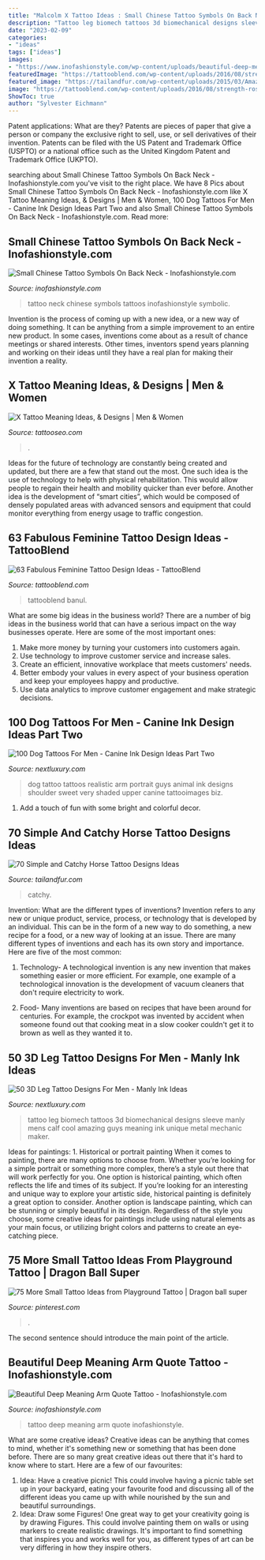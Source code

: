 ```yaml
---
title: "Malcolm X Tattoo Ideas : Small Chinese Tattoo Symbols On Back Neck"
description: "Tattoo leg biomech tattoos 3d biomechanical designs sleeve manly mens calf cool amazing guys meaning ink unique metal mechanic maker"
date: "2023-02-09"
categories:
- "ideas"
tags: ["ideas"]
images:
- "https://www.inofashionstyle.com/wp-content/uploads/beautiful-deep-meaning-arm-quote-tattoo-628x1051.jpg"
featuredImage: "https://tattooblend.com/wp-content/uploads/2016/08/strength-rose-stem-tattoo.jpg"
featured_image: "https://tailandfur.com/wp-content/uploads/2015/03/Amazing-Horse-Tattoo-32.jpg"
image: "https://tattooblend.com/wp-content/uploads/2016/08/strength-rose-stem-tattoo.jpg"
ShowToc: true
author: "Sylvester Eichmann"
---
```



Patent applications: What are they?
Patents are pieces of paper that give a person or company the exclusive right to sell, use, or sell derivatives of their invention. Patents can be filed with the US Patent and Trademark Office (USPTO) or a national office such as the United Kingdom Patent and Trademark Office (UKPTO).

	

		
searching about Small Chinese Tattoo Symbols On Back Neck - Inofashionstyle.com you've visit to the right place. We have 8 Pics about Small Chinese Tattoo Symbols On Back Neck - Inofashionstyle.com like X Tattoo Meaning Ideas, &amp; Designs | Men &amp; Women, 100 Dog Tattoos For Men - Canine Ink Design Ideas Part Two and also Small Chinese Tattoo Symbols On Back Neck - Inofashionstyle.com. Read more:
		
    
## Small Chinese Tattoo Symbols On Back Neck - Inofashionstyle.com

<img loading=lazy src="https://www.inofashionstyle.com/wp-content/uploads/small-chinese-tattoo-symbols-on-back-neck.jpg" onerror="this.onerror=null;this.src='https://tse1.mm.bing.net/th?id=OIP.utGOp42oqR0N4gWVX2BWVgHaFj&amp;pid=15.1';" alt="Small Chinese Tattoo Symbols On Back Neck - Inofashionstyle.com">

_Source: inofashionstyle.com_

>tattoo neck chinese symbols tattoos inofashionstyle symbolic. 

	

Invention is the process of coming up with a new idea, or a new way of doing something. It can be anything from a simple improvement to an entire new product. In some cases, inventions come about as a result of chance meetings or shared interests. Other times, inventors spend years planning and working on their ideas until they have a real plan for making their invention a reality.

    
## X Tattoo Meaning Ideas, &amp; Designs | Men &amp; Women

<img loading=lazy src="https://www.tattooseo.com/wp-content/uploads/2017/03/X-Tattoo-Meaning-10.jpg" onerror="this.onerror=null;this.src='https://tse1.mm.bing.net/th?id=OIP.2Vya6hfo-YgVqk9rTnY8aQAAAA&amp;pid=15.1';" alt="X Tattoo Meaning Ideas, &amp; Designs | Men &amp; Women">

_Source: tattooseo.com_

>. 

	

Ideas for the future of technology are constantly being created and updated, but there are a few that stand out the most. One such idea is the use of technology to help with physical rehabilitation. This would allow people to regain their health and mobility quicker than ever before. Another idea is the development of “smart cities”, which would be composed of densely populated areas with advanced sensors and equipment that could monitor everything from energy usage to traffic congestion.

    
## 63 Fabulous Feminine Tattoo Design Ideas - TattooBlend

<img loading=lazy src="https://tattooblend.com/wp-content/uploads/2016/08/strength-rose-stem-tattoo.jpg" onerror="this.onerror=null;this.src='https://tse2.mm.bing.net/th?id=OIP.bcePVXRPQL0yvfy1MqHvfQHaFT&amp;pid=15.1';" alt="63 Fabulous Feminine Tattoo Design Ideas - TattooBlend">

_Source: tattooblend.com_

>tattooblend banul. 

	

What are some big ideas in the business world?
There are a number of big ideas in the business world that can have a serious impact on the way businesses operate. Here are some of the most important ones: 
1. Make more money by turning your customers into customers again.
2. Use technology to improve customer service and increase sales.
3. Create an efficient, innovative workplace that meets customers' needs.
4. Better embody your values in every aspect of your business operation and keep your employees happy and productive.
5. Use data analytics to improve customer engagement and make strategic decisions.

    
## 100 Dog Tattoos For Men - Canine Ink Design Ideas Part Two

<img loading=lazy src="https://nextluxury.com/wp-content/uploads/realistic-guys-shaded-dog-tattoo-on-upper-arm-with-black-ink.jpg" onerror="this.onerror=null;this.src='https://tse1.mm.bing.net/th?id=OIP.6f0EGohnjlBSQESrEQ-O9wHaIS&amp;pid=15.1';" alt="100 Dog Tattoos For Men - Canine Ink Design Ideas Part Two">

_Source: nextluxury.com_

>dog tattoo tattoos realistic arm portrait guys animal ink designs shoulder sweet very shaded upper canine tattooimages biz. 

	

1. Add a touch of fun with some bright and colorful decor.

    
## 70 Simple And Catchy Horse Tattoo Designs Ideas

<img loading=lazy src="https://tailandfur.com/wp-content/uploads/2015/03/Amazing-Horse-Tattoo-32.jpg" onerror="this.onerror=null;this.src='https://tse1.mm.bing.net/th?id=OIP.fYvQKI4AkoEcMJIsIH9t6AHaMr&amp;pid=15.1';" alt="70 Simple and Catchy Horse Tattoo Designs Ideas">

_Source: tailandfur.com_

>catchy. 

	

Invention: What are the different types of inventions?
Invention refers to any new or unique product, service, process, or technology that is developed by an individual. This can be in the form of a new way to do something, a new recipe for a food, or a new way of looking at an issue. There are many different types of inventions and each has its own story and importance. Here are five of the most common:
1. Technology- A technological invention is any new invention that makes something easier or more efficient. For example, one example of a technological innovation is the development of vacuum cleaners that don't require electricity to work.

2. Food- Many inventions are based on recipes that have been around for centuries. For example, the crockpot was invented by accident when someone found out that cooking meat in a slow cooker couldn't get it to brown as well as they wanted it to.

    
## 50 3D Leg Tattoo Designs For Men - Manly Ink Ideas

<img loading=lazy src="http://nextluxury.com/wp-content/uploads/guys-3d-leg-manly-sleeve-tattoo-ideas.jpg" onerror="this.onerror=null;this.src='https://tse1.mm.bing.net/th?id=OIP.vuv1mY3A5_Nz5s8tgfU4eAHaKX&amp;pid=15.1';" alt="50 3D Leg Tattoo Designs For Men - Manly Ink Ideas">

_Source: nextluxury.com_

>tattoo leg biomech tattoos 3d biomechanical designs sleeve manly mens calf cool amazing guys meaning ink unique metal mechanic maker. 

	

Ideas for paintings: 1. Historical or portrait painting
When it comes to painting, there are many options to choose from. Whether you’re looking for a simple portrait or something more complex, there’s a style out there that will work perfectly for you. One option is historical painting, which often reflects the life and times of its subject. If you’re looking for an interesting and unique way to explore your artistic side, historical painting is definitely a great option to consider. Another option is landscape painting, which can be stunning or simply beautiful in its design. Regardless of the style you choose, some creative ideas for paintings include using natural elements as your main focus, or utilizing bright colors and patterns to create an eye-catching piece.

    
## 75 More Small Tattoo Ideas From Playground Tattoo | Dragon Ball Super

<img loading=lazy src="https://i.pinimg.com/736x/d6/fe/db/d6fedb550b587db49ed9aa46e4b18830.jpg" onerror="this.onerror=null;this.src='https://tse3.mm.bing.net/th?id=OIP.6SqJ-wY-0oDlEKHIP1WzggHaL0&amp;pid=15.1';" alt="75 More Small Tattoo Ideas from Playground Tattoo | Dragon ball super">

_Source: pinterest.com_

>. 

	

The second sentence should introduce the main point of the article.

    
## Beautiful Deep Meaning Arm Quote Tattoo - Inofashionstyle.com

<img loading=lazy src="https://www.inofashionstyle.com/wp-content/uploads/beautiful-deep-meaning-arm-quote-tattoo-628x1051.jpg" onerror="this.onerror=null;this.src='https://tse1.mm.bing.net/th?id=OIP.aESjmwsDqlFNYj48q4FNQwHaMZ&amp;pid=15.1';" alt="Beautiful Deep Meaning Arm Quote Tattoo - Inofashionstyle.com">

_Source: inofashionstyle.com_

>tattoo deep meaning arm quote inofashionstyle. 

	

What are some creative ideas?
Creative ideas can be anything that comes to mind, whether it's something new or something that has been done before. There are so many great creative ideas out there that it's hard to know where to start. Here are a few of our favourites: 
1. Idea: Have a creative picnic! This could involve having a picnic table set up in your backyard, eating your favourite food and discussing all of the different ideas you came up with while nourished by the sun and beautiful surroundings. 
2. Idea: Draw some Figures! One great way to get your creativity going is by drawing Figures. This could involve painting them on walls or using markers to create realistic drawings. It's important to find something that inspires you and works well for you, as different types of art can be very differing in how they inspire others. 

